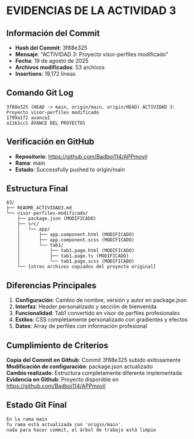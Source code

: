 # EVIDENCIAS DE LA ACTIVIDAD 3

## Información del Commit
- **Hash del Commit**: 3f88e325
- **Mensaje**: "ACTIVIDAD 3: Proyecto visor-perfiles modificado"
- **Fecha**: 19 de agosto de 2025
- **Archivos modificados**: 53 archivos
- **Insertions**: 19,172 líneas

## Comando Git Log
```
3f88e325 (HEAD -> main, origin/main, origin/HEAD) ACTIVIDAD 3: Proyecto visor-perfiles modificado
1799a1f2 avance2
a1161cc1 AVANCE DEL PROYECTO1
```

## Verificación en GitHub
- **Repositorio**: https://github.com/Badboi114/APPmovil
- **Rama**: main
- **Estado**: Successfully pushed to origin/main

## Estructura Final
```
A3/
├── README_ACTIVIDAD3.md
└── visor-perfiles-modificado/
    ├── package.json (MODIFICADO)
    ├── src/
    │   └── app/
    │       ├── app.component.html (MODIFICADO)
    │       ├── app.component.scss (MODIFICADO)
    │       └── tab1/
    │           ├── tab1.page.html (MODIFICADO)
    │           ├── tab1.page.ts (MODIFICADO)
    │           └── tab1.page.scss (MODIFICADO)
    └── [otros archivos copiados del proyecto original]
```

## Diferencias Principales
1. **Configuración**: Cambio de nombre, versión y autor en package.json
2. **Interfaz**: Header personalizado y sección de bienvenida
3. **Funcionalidad**: Tab1 convertido en visor de perfiles profesionales
4. **Estilos**: CSS completamente personalizado con gradientes y efectos
5. **Datos**: Array de perfiles con información profesional

## Cumplimiento de Criterios
 **Copia del Commit en Github**: Commit 3f88e325 subido exitosamente  
 **Modificación de configuración**: package.json actualizado  
 **Cambio realizado**: Estructura completamente diferente implementada  
 **Evidencia en Github**: Proyecto disponible en https://github.com/Badboi114/APPmovil  

## Estado Git Final
```
En la rama main
Tu rama está actualizada con 'origin/main'.
nada para hacer commit, el árbol de trabajo está limpio
```
